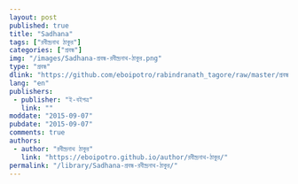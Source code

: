 ```yaml
---
layout: post
published: true
title: "Sadhana"
tags: ["রবীন্দ্রনাথ ঠাকুর"]
categories: ["প্রবন্ধ"]
img: "/images/Sadhana-প্রবন্ধ-রবীন্দ্রনাথ-ঠাকুর.png"
type: "প্রবন্ধ"
dlink: "https://github.com/eboipotro/rabindranath_tagore/raw/master/প্রবন্ধ/Sadhana.epub"
lang: "en"
publishers: 
 - publisher: "ই-বইপত্র"
   link: ""
moddate: "2015-09-07"
pubdate: "2015-09-07"
comments: true
authors: 
 - author: "রবীন্দ্রনাথ ঠাকুর"
   link: "https://eboipotro.github.io/author/রবীন্দ্রনাথ-ঠাকুর/"
permalink: "/library/Sadhana-প্রবন্ধ-রবীন্দ্রনাথ-ঠাকুর/"
---
```

